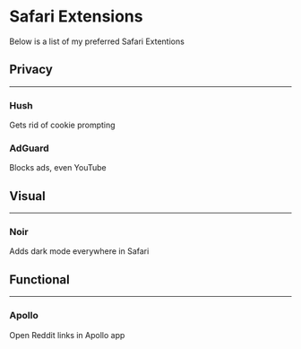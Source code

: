 # Safari Extensions

Below is a list of my preferred Safari Extentions 

## Privacy
---
### Hush
Gets rid of cookie prompting

### AdGuard
Blocks ads, even YouTube

## Visual
---
### Noir
Adds dark mode everywhere in Safari


## Functional 
---
### Apollo
Open Reddit links in Apollo app
